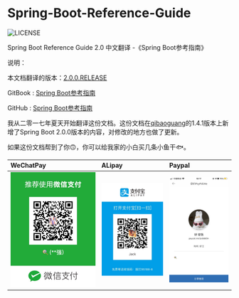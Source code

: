 # Spring-Boot-Reference-Guide

![LICENSE](https://img.shields.io/badge/license-MIT-blue.svg)

Spring Boot Reference Guide 2.0 中文翻译 -《Spring Boot参考指南》

说明：

本文档翻译的版本：[2.0.0.RELEASE](https://docs.spring.io/spring-boot/docs/2.0.0.RELEASE/reference/htmlsingle/)

GitBook : [Spring Boot参考指南](https://jack80342.gitbook.io/spring-boot/)

GitHub : [Spring Boot参考指南](https://github.com/jack80342/Spring-Boot-Reference-Guide)

  我从二零一七年夏天开始翻译这份文档。这份文档在[qibaoguang](https://github.com/qibaoguang)的1.4.1版本上新增了Spring Boot 2.0.0版本的内容，对修改的地方也做了更新。

如果这份文档帮到了你🙃，你可以给我家的小白买几条小鱼干🐟。

|WeChatPay|ALipay|Paypal|
|:----|:----|:----|
|![WeChatPay](https://github.com/jack80342/Materials/blob/master/wechatpay.jpg)|![ALiPay](https://github.com/jack80342/Materials/blob/master/alipay.jpg)|![PayPal](https://github.com/jack80342/Materials/blob/master/paypal.PNG)|
